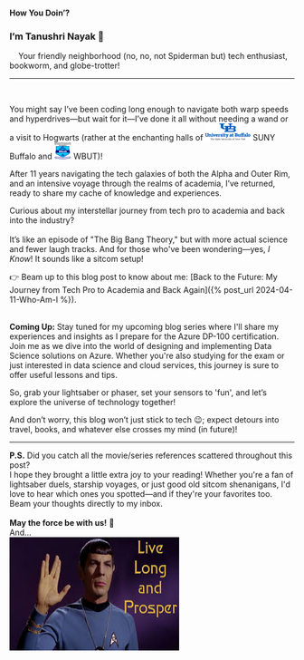 

#### How You Doin’?

### **I’m Tanushri Nayak** 👋

&nbsp;&nbsp;&nbsp;&nbsp;Your friendly neighborhood (no, no, not Spiderman but) tech enthusiast, bookworm, and globe-trotter!
<br>

____

<br>

You might say I’ve been coding long enough to navigate both warp speeds and hyperdrives—but wait for it—I’ve done it all without needing a wand or a visit to Hogwarts (rather at the enchanting halls of  <img src="https://raw.githubusercontent.com/tanushrin/tanushrin.github.io/main/_posts/media/University_at_Buffalo_logo.png" width="80" height="30"> SUNY Buffalo and <img src="https://raw.githubusercontent.com/tanushrin/tanushrin.github.io/main/_posts/media/Maulana_Abul_Kalam_Azad_University_of_Technology_Logo.svg" width="30" height="30"> WBUT)! 


After 11 years navigating the tech galaxies of both the Alpha and Outer Rim, and an intensive voyage through the realms of academia, I’ve returned, ready to share my cache of knowledge and experiences.


Curious about my interstellar journey from tech pro to academia and back into the industry? <br><br>
It’s like an episode of "The Big Bang Theory," but with more actual science and fewer laugh tracks. And for those who've been wondering—yes, *I Know*! It sounds like a sitcom setup!



👉 Beam up to this blog post to know about me: [Back to the Future: My Journey from Tech Pro to Academia and Back Again]({% post_url 2024-04-11-Who-Am-I %}).
<br><br>

  
**Coming Up:** Stay tuned for my upcoming blog series where I'll share my experiences and insights as I prepare for the Azure DP-100 certification. Join me as we dive into the world of designing and implementing Data Science solutions on Azure. Whether you're also studying for the exam or just interested in data science and cloud services, this journey is sure to offer useful lessons and tips.

So, grab your lightsaber or phaser, set your sensors to 'fun', and let’s explore the universe of technology together! 

And don’t worry, this blog won’t just stick to tech 😉; expect detours into travel, books, and whatever else crosses my mind (in future)!

___


**P.S.** Did you catch all the movie/series references scattered throughout this post? <br>
I hope they brought a little extra joy to your reading! Whether you're a fan of lightsaber duels, starship voyages, or just good old sitcom shenanigans, I'd love to hear which ones you spotted—and if they're your favorites too. <br> Beam your thoughts directly to my inbox. 
<br><br>
**May the force be with us!**  🌟 <br> And... <br>
<img src="https://raw.githubusercontent.com/tanushrin/tanushrin.github.io/main/_posts/media/livelong-prosper.jpeg" width="300" height="200">








